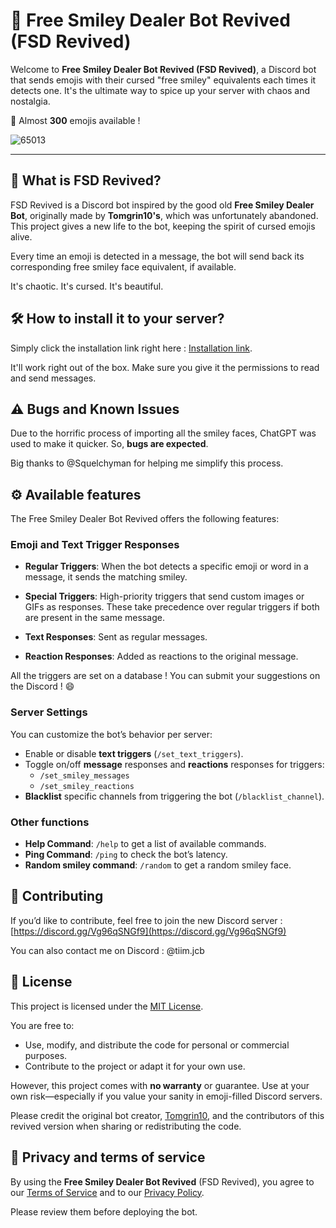 # 🗿 Free Smiley Dealer Bot Revived (FSD Revived)

Welcome to **Free Smiley Dealer Bot Revived (FSD Revived)**, a Discord bot that sends emojis with their cursed "free smiley" equivalents each times it detects one. It's the ultimate way to spice up your server with chaos and nostalgia.

🎉 Almost **300** emojis available !

![65013](https://github.com/user-attachments/assets/5437433f-68b3-4d1f-9569-51a4bbd26ba1)

---

## 🌟 What is FSD Revived?

FSD Revived is a Discord bot inspired by the good old **Free Smiley Dealer Bot**, originally made by **Tomgrin10's**, which was unfortunately abandoned. This project gives a new life to the bot, keeping the spirit of cursed emojis alive. 

Every time an emoji is detected in a message, the bot will send back its corresponding free smiley face equivalent, if available.

It's chaotic. It's cursed. It's beautiful.


## 🛠 How to install it to your server? 

Simply click the installation link right here : [Installation link](https://discord.com/oauth2/authorize?client_id=1313839534324318290).

It'll work right out of the box. Make sure you give it the permissions to read and send messages.


## ⚠️ Bugs and Known Issues

Due to the horrific process of importing all the smiley faces, ChatGPT was used to make it quicker. So, **bugs are expected**. 

Big thanks to @Squelchyman for helping me simplify this process.

## ⚙️ Available features

The Free Smiley Dealer Bot Revived offers the following features:

### Emoji and Text Trigger Responses
- **Regular Triggers**: When the bot detects a specific emoji or word in a message, it sends the matching smiley. 
- **Special Triggers**: High-priority triggers that send custom images or GIFs as responses. These take precedence over regular triggers if both are present in the same message.

- **Text Responses**: Sent as regular messages.
- **Reaction Responses**: Added as reactions to the original message.

All the triggers are set on a database ! You can submit your suggestions on the Discord ! 😄

### Server Settings

You can customize the bot’s behavior per server:
- Enable or disable **text triggers** (`/set_text_triggers`).
- Toggle on/off **message** responses and **reactions** responses for triggers:
  - `/set_smiley_messages`
  - `/set_smiley_reactions`
- **Blacklist** specific channels from triggering the bot (`/blacklist_channel`).

### Other functions

- **Help Command**: `/help` to get a list of available commands.
- **Ping Command**: `/ping` to check the bot’s latency.
- **Random smiley command**: `/random` to get a random smiley face.
## 💬 Contributing

If you’d like to contribute, feel free to join the new Discord server : [https://discord.gg/Vg96qSNGf9](https://discord.gg/Vg96qSNGf9)

You can also contact me on Discord : @tiim.jcb

## 📝 License

This project is licensed under the [MIT License](https://opensource.org/licenses/MIT).

You are free to:

- Use, modify, and distribute the code for personal or commercial purposes.
- Contribute to the project or adapt it for your own use.

However, this project comes with **no warranty** or guarantee. Use at your own risk—especially if you value your sanity in emoji-filled Discord servers.

Please credit the original bot creator, [Tomgrin10](https://github.com/tomgrin10), and the contributors of this revived version when sharing or redistributing the code.

## 👀 Privacy and terms of service

By using the **Free Smiley Dealer Bot Revived** (FSD Revived), you agree to our [Terms of Service](TERMS.md) and to our [Privacy Policy](PRIVACY.md).

Please review them before deploying the bot.
